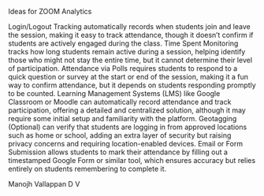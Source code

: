 Ideas for ZOOM Analytics

Login/Logout Tracking automatically records when students join and leave the session, making it easy to track attendance, though it doesn’t confirm if students are actively engaged during the class.
Time Spent Monitoring tracks how long students remain active during a session, helping identify those who might not stay the entire time, but it cannot determine their level of participation.
Attendance via Polls requires students to respond to a quick question or survey at the start or end of the session, making it a fun way to confirm attendance, but it depends on students responding promptly to be counted.
Learning Management Systems (LMS) like Google Classroom or Moodle can automatically record attendance and track participation, offering a detailed and centralized solution, although it may require some initial setup and familiarity with the platform.
Geotagging (Optional) can verify that students are logging in from approved locations such as home or school, adding an extra layer of security but raising privacy concerns and requiring location-enabled devices.
Email or Form Submission allows students to mark their attendance by filling out a timestamped Google Form or similar tool, which ensures accuracy but relies entirely on students remembering to complete it.

Manojh Vallappan D V 
